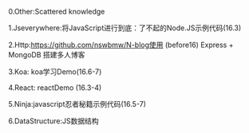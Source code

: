 0.Other:Scattered knowledge

1.Jseverywhere:将JavaScript进行到底：了不起的Node.JS示例代码(16.3)

2.Http:https://github.com/nswbmw/N-blog使用 (before16)
  Express + MongoDB 搭建多人博客
  
3.Koa:   koa学习Demo(16.6-7)

4.React: reactDemo   (16.3-4)

5.Ninja:javascript忍者秘籍示例代码(16.5-7)

6.DataStructure:JS数据结构
